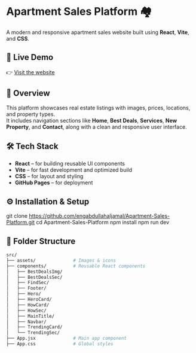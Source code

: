# Apartment Sales Platform 🏘️

A modern and responsive apartment sales website built using **React**, **Vite**, and **CSS**.

## 🔗 Live Demo  
👉 [Visit the website](https://engabdullahaljamal.github.io/Apartment-Sales-Platform/)

## 📌 Overview

This platform showcases real estate listings with images, prices, locations, and property types.  
It includes navigation sections like **Home**, **Best Deals**, **Services**, **New Property**, and **Contact**, along with a clean and responsive user interface.

## 🛠️ Tech Stack

- **React** – for building reusable UI components  
- **Vite** – for fast development and optimized build  
- **CSS** – for layout and styling  
- **GitHub Pages** – for deployment

## ⚙️ Installation & Setup


git clone https://github.com/engabdullahaljamal/Apartment-Sales-Platform.git
cd Apartment-Sales-Platform
npm install
npm run dev


## 📁 Folder Structure

```bash
src/
├── assets/              # Images & icons
├── components/          # Reusable React components
│   ├── BestDealsImg/
│   ├── BestDealsSec/
│   ├── FindSec/
│   ├── Footer/
│   ├── Hero/
│   ├── HeroCard/
│   ├── HowCard/
│   ├── HowSec/
│   ├── MainTitle/
│   ├── Navbar/
│   ├── TrendingCard/
│   └── TrendingSec/
├── App.jsx              # Main app component
├── App.css              # Global styles



